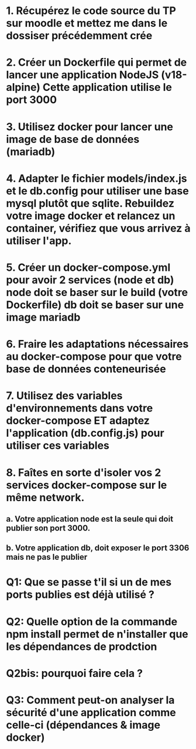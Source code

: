 # 1. Récupérez le code source du TP sur moodle et mettez me dans le dossiser précédemment crée

# 2. Créer un Dockerfile qui permet de lancer une application NodeJS (v18-alpine) Cette application utilise le port 3000

# 3. Utilisez docker pour lancer une image de base de données (mariadb)

# 4. Adapter le fichier models/index.js et le db.config pour utiliser une base mysql plutôt que sqlite. Rebuildez votre image docker et relancez un container, vérifiez que vous arrivez à utiliser l'app.

# 5. Créer un docker-compose.yml pour avoir 2 services (node et db) node doit se baser sur le build (votre Dockerfile) db doit se baser sur une image mariadb

# 6. Fraire les adaptations nécessaires au docker-compose pour que votre base de données conteneurisée

# 7. Utilisez des variables d'environnements dans votre docker-compose ET adaptez l'application (db.config.js) pour utiliser ces variables

# 8. Faîtes en sorte d'isoler vos 2 services docker-compose sur le même network.
## a. Votre application node est la seule qui doit publier son port 3000.
## b. Votre application db, doit exposer le port 3306 mais ne pas le publier

# Q1: Que se passe t'il si un de mes ports publies est déjà utilisé ?
# Q2: Quelle option de la commande npm install permet de n'installer que les dépendances de prodction
# Q2bis: pourquoi faire cela ?
# Q3: Comment peut-on analyser la sécurité d'une application comme celle-ci (dépendances & image docker)